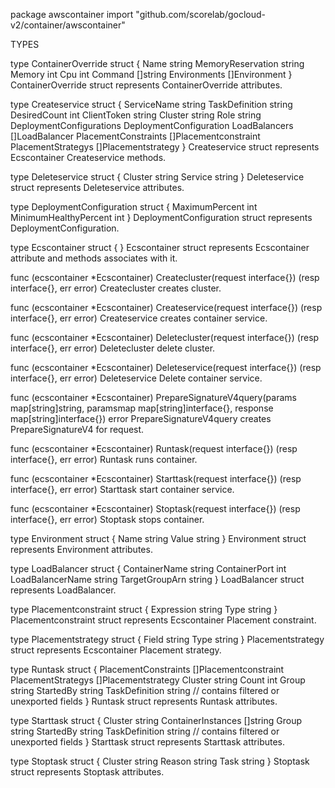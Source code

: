 package awscontainer
    import "github.com/scorelab/gocloud-v2/container/awscontainer"


TYPES

type ContainerOverride struct {
    Name              string
    MemoryReservation string
    Memory            int
    Cpu               int
    Command           []string
    Environments      []Environment
}
    ContainerOverride struct represents ContainerOverride attributes.

type Createservice struct {
    ServiceName              string
    TaskDefinition           string
    DesiredCount             int
    ClientToken              string
    Cluster                  string
    Role                     string
    DeploymentConfigurations DeploymentConfiguration
    LoadBalancers            []LoadBalancer
    PlacementConstraints     []Placementconstraint
    PlacementStrategys       []Placementstrategy
}
    Createservice struct represents Ecscontainer Createservice methods.

type Deleteservice struct {
    Cluster string
    Service string
}
    Deleteservice struct represents Deleteservice attributes.

type DeploymentConfiguration struct {
    MaximumPercent        int
    MinimumHealthyPercent int
}
    DeploymentConfiguration struct represents DeploymentConfiguration.

type Ecscontainer struct {
}
    Ecscontainer struct represents Ecscontainer attribute and methods
    associates with it.

func (ecscontainer *Ecscontainer) Createcluster(request interface{}) (resp interface{}, err error)
    Createcluster creates cluster.

func (ecscontainer *Ecscontainer) Createservice(request interface{}) (resp interface{}, err error)
    Createservice creates container service.

func (ecscontainer *Ecscontainer) Deletecluster(request interface{}) (resp interface{}, err error)
    Deletecluster delete cluster.

func (ecscontainer *Ecscontainer) Deleteservice(request interface{}) (resp interface{}, err error)
    Deleteservice Delete container service.

func (ecscontainer *Ecscontainer) PrepareSignatureV4query(params map[string]string, paramsmap map[string]interface{}, response map[string]interface{}) error
    PrepareSignatureV4query creates PrepareSignatureV4 for request.

func (ecscontainer *Ecscontainer) Runtask(request interface{}) (resp interface{}, err error)
    Runtask runs container.

func (ecscontainer *Ecscontainer) Starttask(request interface{}) (resp interface{}, err error)
    Starttask start container service.

func (ecscontainer *Ecscontainer) Stoptask(request interface{}) (resp interface{}, err error)
    Stoptask stops container.

type Environment struct {
    Name  string
    Value string
}
    Environment struct represents Environment attributes.

type LoadBalancer struct {
    ContainerName    string
    ContainerPort    int
    LoadBalancerName string
    TargetGroupArn   string
}
    LoadBalancer struct represents LoadBalancer.

type Placementconstraint struct {
    Expression string
    Type       string
}
    Placementconstraint struct represents Ecscontainer Placement constraint.

type Placementstrategy struct {
    Field string
    Type  string
}
    Placementstrategy struct represents Ecscontainer Placement strategy.

type Runtask struct {
    PlacementConstraints []Placementconstraint
    PlacementStrategys   []Placementstrategy
    Cluster              string
    Count                int
    Group                string
    StartedBy            string
    TaskDefinition       string
    // contains filtered or unexported fields
}
    Runtask struct represents Runtask attributes.

type Starttask struct {
    Cluster            string
    ContainerInstances []string
    Group              string
    StartedBy          string
    TaskDefinition     string
    // contains filtered or unexported fields
}
    Starttask struct represents Starttask attributes.

type Stoptask struct {
    Cluster string
    Reason  string
    Task    string
}
    Stoptask struct represents Stoptask attributes.


